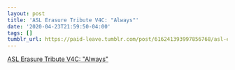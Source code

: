 ```yaml
---
layout: post
title: 'ASL Erasure Tribute V4C: "Always"'
date: '2020-04-23T21:59:50-04:00'
tags: []
tumblr_url: https://paid-leave.tumblr.com/post/616241393997856768/asl-erasure-tribute-v4c-always
---
```

[ASL Erasure Tribute V4C: "Always"](https://www.youtube.com/watch?time_continue=82&v=LtAkc7Dyj_Y&feature=emb_logo)  
